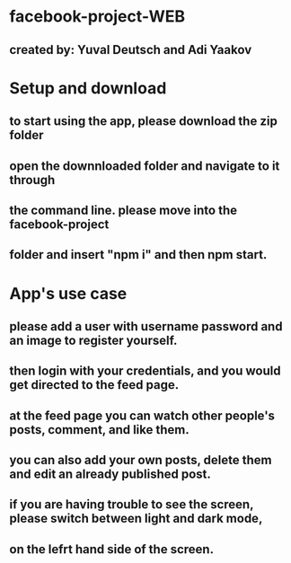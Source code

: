 # facebook-project-WEB

## created by: Yuval Deutsch and Adi Yaakov

# Setup and download

## to start using the app, please download the zip folder

## open the downnloaded folder and navigate to it through

## the command line. please move into the facebook-project

## folder and insert "npm i" and then npm start.

# App's use case

## please add a user with username password and an image to register yourself.

## then login with your credentials, and you would get directed to the feed page.

## at the feed page you can watch other people's posts, comment, and like them.

## you can also add your own posts, delete them and edit an already published post.

## if you are having trouble to see the screen, please switch between light and dark mode,

## on the lefrt hand side of the screen.
